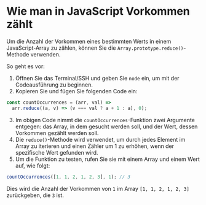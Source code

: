 # Wie man in JavaScript Vorkommen zählt

Um die Anzahl der Vorkommen eines bestimmten Werts in einem JavaScript-Array zu zählen, können Sie die `Array.prototype.reduce()`-Methode verwenden.

So geht es vor:

1. Öffnen Sie das Terminal/SSH und geben Sie `node` ein, um mit der Codeausführung zu beginnen.
2. Kopieren Sie und fügen Sie folgenden Code ein:

```js
const countOccurrences = (arr, val) =>
  arr.reduce((a, v) => (v === val ? a + 1 : a), 0);
```

3. Im obigen Code nimmt die `countOccurrences`-Funktion zwei Argumente entgegen: das Array, in dem gesucht werden soll, und der Wert, dessen Vorkommen gezählt werden soll.
4. Die `reduce()`-Methode wird verwendet, um durch jedes Element im Array zu iterieren und einen Zähler um 1 zu erhöhen, wenn der spezifische Wert gefunden wird.
5. Um die Funktion zu testen, rufen Sie sie mit einem Array und einem Wert auf, wie folgt:

```js
countOccurrences([1, 1, 2, 1, 2, 3], 1); // 3
```

Dies wird die Anzahl der Vorkommen von `1` im Array `[1, 1, 2, 1, 2, 3]` zurückgeben, die `3` ist.

